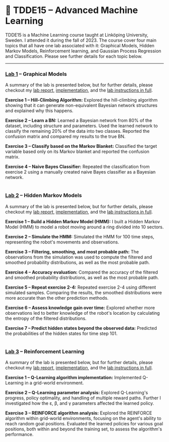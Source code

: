 # 🤖 TDDE15 – Advanced Machine Learning

TDDE15 is a Machine Learning course taught at Linköping University, Sweden. I attended it during the fall of 2023. The course cover four main topics that all have one lab associated with it: Graphical Models, Hidden Markov Models, Reinforcement learning, and Gaussian Process Regression and Classification. Please see further details for each topic below. 

---

### [Lab 1](https://github.com/HannesBengtsson/TDDE15-Advanced-Machine-Learning/tree/main/Lab-1-Graphical-Models) – Graphical Models

A summary of the lab is presented below, but for further details, please checkout my [lab report](https://github.com/HannesBengtsson/TDDE15-Advanced-Machine-Learning/blob/main/Lab-1-Graphical-Models/Lab1_Notes.pdf), [implementation](https://github.com/HannesBengtsson/TDDE15-Advanced-Machine-Learning/blob/main/Lab-1-Graphical-Models/TDDE15_Lab1.R), and the [lab instructions in full](https://github.com/HannesBengtsson/TDDE15-Advanced-Machine-Learning/blob/main/Lab-1-Graphical-Models/Lab1_Description.pdf).

**Exercise 1 – Hill-Climbing Algorithm:** Explored the hill-climbing algorithm showing that it can generate non-equivalent Bayesian network structures and explained why this happens.

**Exercise 2 – Learn a BN:** Learned a Bayesian network from 80% of the dataset, including structure and parameters. Used the learned network to classify the remaining 20% of the data into two classes. Reported the confusion matrix and compared my results to the true BN.

**Exercise 3 – Classify based on the Markov Blanket:** Classified the target variable based only on its Markov blanket and reported the confusion matrix.

**Exercise 4 – Naive Bayes Classifier:** Repeated the classification from exercise 2 using a manually created naive Bayes classifier as a Bayesian network.

#

### [Lab 2](https://github.com/HannesBengtsson/TDDE15-Advanced-Machine-Learning/tree/main/Lab-2-Hidden-Markov-Models) – Hidden Markov Models

A summary of the lab is presented below, but for further details, please checkout my [lab report](https://github.com/HannesBengtsson/TDDE15-Advanced-Machine-Learning/blob/main/Lab-2-Hidden-Markov-Models/Lab2_Notes.pdf), [implementation](https://github.com/HannesBengtsson/TDDE15-Advanced-Machine-Learning/blob/main/Lab-2-Hidden-Markov-Models/TDDE15_Lab2.R), and the [lab instructions in full](https://github.com/HannesBengtsson/TDDE15-Advanced-Machine-Learning/blob/main/Lab-2-Hidden-Markov-Models/Lab2_Description.pdf).

**Exercise 1 – Build a Hidden Markov Model (HMM):** I built a Hidden Markov Model (HMM) to model a robot moving around a ring divided into 10 sectors.

**Exercise 2 – Simulate the HMM:** Simulated the HMM for 100 time steps, representing the robot's movements and observations.

**Exercise 3 – Filtering, smoothing, and most probable path:** The observations from the simulation was used to compute the filtered and smoothed probability distributions, as well as the most probable path. 

**Exercise 4 – Accuracy evaluation:** Compared the accuracy of the filtered and smoothed probability distributions, as well as the most probable path.

**Exercise 5 – Repeat exercise 2-4:** Repeated exercise 2-4 using different simulated samples. Comparing the results, the smoothed distributions were more accurate than the other prediction methods. 

**Exercise 6 – Assess knowledge gain over time:** Explored whether more observations led to better knowledge of the robot's location by calculating the entropy of the filtered distributions.

**Exercise 7 – Predict hidden states beyond the observed data:** Predicted the probabilities of the hidden states for time step 101.

#

### [Lab 3](https://github.com/HannesBengtsson/TDDE15-Advanced-Machine-Learning/tree/main/Lab-3-Reinforcement-Learning) – Reinforcement Learning

A summary of the lab is presented below, but for further details, please checkout my [lab report](https://github.com/HannesBengtsson/TDDE15-Advanced-Machine-Learning/blob/main/Lab-3-Reinforcement-Learning/Lab3_Notes.pdf), [implementation](https://github.com/HannesBengtsson/TDDE15-Advanced-Machine-Learning/blob/main/Lab-3-Reinforcement-Learning/TDDE15_Lab3.R), and the [lab instructions in full](https://github.com/HannesBengtsson/TDDE15-Advanced-Machine-Learning/blob/main/Lab-3-Reinforcement-Learning/Lab3_Description.pdf).

**Exercise 1 – Q-Learning algorithm implementation:** Implemented Q-Learning in a grid-world environment. 

**Exercise 2 – Q-Learning parameter analysis:** Explored Q-Learning's progress, policy optimality, and handling of multiple reward paths. Further I investigated how the ε, β, and γ parameters affected the learned policy. 

**Exercise 3 – REINFORCE algorithm analysis:** Explored the REINFORCE algorithm within grid-world environments, focusing on the agent's ability to reach random goal positions. Evaluated the learned policies for various goal positions, both within and beyond the training set, to assess the algorithm's performance.
